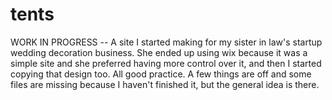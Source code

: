 # tents

WORK IN PROGRESS -- A site I started making for my sister in law's startup wedding decoration business. She ended up using wix because it was a simple site and she preferred having more control over it, and then I started copying that design too. All good practice. A few things are off and some files are missing because I haven't finished it, but the general idea is there.
